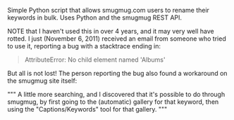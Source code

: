Simple Python script that allows smugmug.com users to rename their keywords in bulk.  Uses Python and the smugmug REST API.

NOTE that I haven't used this in over 4 years, and it may very well have rotted.  I just (November 6, 2011) received an email from someone who tried to use it, reporting a bug with a stacktrace ending in:

> AttributeError: No child element named 'Albums'

But all is not lost!  The person reporting the bug also found a workaround on the smugmug site itself:

"""
A little more searching, and I discovered that it's possible to do through smugmug, by first going to the (automatic) gallery for that keyword, then using the "Captions/Keywords" tool for that gallery.
"""